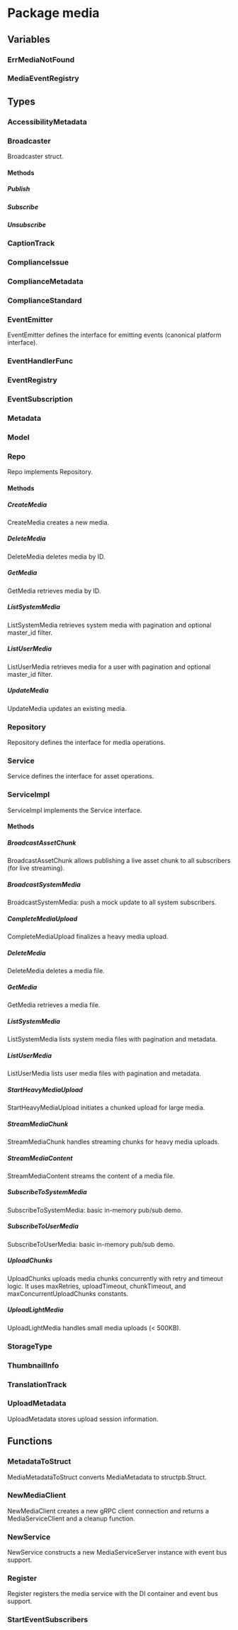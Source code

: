 # Package media

## Variables

### ErrMediaNotFound

### MediaEventRegistry

## Types

### AccessibilityMetadata

### Broadcaster

Broadcaster struct.

#### Methods

##### Publish

##### Subscribe

##### Unsubscribe

### CaptionTrack

### ComplianceIssue

### ComplianceMetadata

### ComplianceStandard

### EventEmitter

EventEmitter defines the interface for emitting events (canonical platform interface).

### EventHandlerFunc

### EventRegistry

### EventSubscription

### Metadata

### Model

### Repo

Repo implements Repository.

#### Methods

##### CreateMedia

CreateMedia creates a new media.

##### DeleteMedia

DeleteMedia deletes media by ID.

##### GetMedia

GetMedia retrieves media by ID.

##### ListSystemMedia

ListSystemMedia retrieves system media with pagination and optional master_id filter.

##### ListUserMedia

ListUserMedia retrieves media for a user with pagination and optional master_id filter.

##### UpdateMedia

UpdateMedia updates an existing media.

### Repository

Repository defines the interface for media operations.

### Service

Service defines the interface for asset operations.

### ServiceImpl

ServiceImpl implements the Service interface.

#### Methods

##### BroadcastAssetChunk

BroadcastAssetChunk allows publishing a live asset chunk to all subscribers (for live streaming).

##### BroadcastSystemMedia

BroadcastSystemMedia: push a mock update to all system subscribers.

##### CompleteMediaUpload

CompleteMediaUpload finalizes a heavy media upload.

##### DeleteMedia

DeleteMedia deletes a media file.

##### GetMedia

GetMedia retrieves a media file.

##### ListSystemMedia

ListSystemMedia lists system media files with pagination and metadata.

##### ListUserMedia

ListUserMedia lists user media files with pagination and metadata.

##### StartHeavyMediaUpload

StartHeavyMediaUpload initiates a chunked upload for large media.

##### StreamMediaChunk

StreamMediaChunk handles streaming chunks for heavy media uploads.

##### StreamMediaContent

StreamMediaContent streams the content of a media file.

##### SubscribeToSystemMedia

SubscribeToSystemMedia: basic in-memory pub/sub demo.

##### SubscribeToUserMedia

SubscribeToUserMedia: basic in-memory pub/sub demo.

##### UploadChunks

UploadChunks uploads media chunks concurrently with retry and timeout logic. It uses maxRetries,
uploadTimeout, chunkTimeout, and maxConcurrentUploadChunks constants.

##### UploadLightMedia

UploadLightMedia handles small media uploads (< 500KB).

### StorageType

### ThumbnailInfo

### TranslationTrack

### UploadMetadata

UploadMetadata stores upload session information.

## Functions

### MetadataToStruct

MediaMetadataToStruct converts MediaMetadata to structpb.Struct.

### NewMediaClient

NewMediaClient creates a new gRPC client connection and returns a MediaServiceClient and a cleanup
function.

### NewService

NewService constructs a new MediaServiceServer instance with event bus support.

### Register

Register registers the media service with the DI container and event bus support.

### StartEventSubscribers

